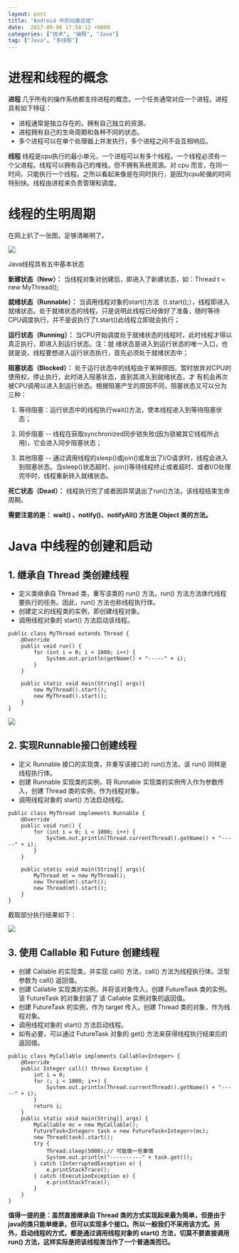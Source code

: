 ```yaml
---
layout: post
title: "Android 中的动画总结"
date:  2017-09-06 17:58:12 +0800
categories: ["技术", "编程", "Java"]
tag: ["Java", "多线程"]
---
```


# 进程和线程的概念
**进程**
几乎所有的操作系统都支持进程的概念。一个任务通常对应一个进程。进程具有如下特征：
- 进程通常是独立存在的，拥有自己独立的资源。
- 进程拥有自己的生命周期和各种不同的状态。
- 多个进程可以在单个处理器上并发执行，多个进程之间不会互相响应。

**线程**
线程是cpu执行的最小单元，一个进程可以有多个线程。一个线程必须有一个父进程。线程可以拥有自己的堆栈，但不拥有系统资源。对 cpu 而言，在同一时间，只能执行一个线程。之所以看起来像是在同时执行，是因为cpu轮循的时间特别快。线程由进程来负责管理和调度。

# 线程的生明周期
在网上扒了一张图，足够清晰明了。

![](/assets/images/技术/编程/java/Java多线程/pic1.jpg)

Java线程具有五中基本状态

**新建状态（New）：** 当线程对象对创建后，即进入了新建状态，如：Thread t = new MyThread();

**就绪状态（Runnable）：** 当调用线程对象的start()方法（t.start();），线程即进入就绪状态。处于就绪状态的线程，只是说明此线程已经做好了准备，随时等待CPU调度执行，并不是说执行了t.start()此线程立即就会执行；

**运行状态（Running）：** 当CPU开始调度处于就绪状态的线程时，此时线程才得以真正执行，即进入到运行状态。注：就 绪状态是进入到运行状态的唯一入口，也就是说，线程要想进入运行状态执行，首先必须处于就绪状态中；

**阻塞状态（Blocked）：** 处于运行状态中的线程由于某种原因，暂时放弃对CPU的使用权，停止执行，此时进入阻塞状态，直到其进入到就绪状态，才 有机会再次被CPU调用以进入到运行状态。根据阻塞产生的原因不同，阻塞状态又可以分为三种：

1. 等待阻塞：运行状态中的线程执行wait()方法，使本线程进入到等待阻塞状态；

2. 同步阻塞 -- 线程在获取synchronized同步锁失败(因为锁被其它线程所占用)，它会进入同步阻塞状态；

3. 其他阻塞 -- 通过调用线程的sleep()或join()或发出了I/O请求时，线程会进入到阻塞状态。当sleep()状态超时、join()等待线程终止或者超时、或者I/O处理完毕时，线程重新转入就绪状态。

**死亡状态（Dead）：** 线程执行完了或者因异常退出了run()方法，该线程结束生命周期。

**需要注意的是： wait() 、notify()、notifyAll() 方法是 Object 类的方法。**

# Java 中线程的创建和启动
## 1. 继承自 Thread 类创建线程
- 定义类继承自 Thread 类，重写该类的 run() 方法，run() 方法方法体代线程要执行的任务。因此，run() 方法也称线程执行体。
- 创建定义的线程类的实例，即创建线程对象。
- 调用线程对象的 start() 方法启动该线程。

```
public class MyThread extends Thread {
    @Override
    public void run() {
        for (int i = 0; i < 1000; i++) {
            System.out.println(getName() + "-----" + i);
        }
    }

    public static void main(String[] args){
        new MyThread().start();
        new MyThread().start();
    }
}
```

![](/assets/images/技术/编程/java/Java多线程/pic2.jpg)

## 2. 实现Runnable接口创建线程
- 定义 Runnable 接口的实现类，并重写该接口的 run()方法，该 run() 同样是线程执行体。
- 创建 Runnable 实现类的实例，将 Runnable 实现类的实例传入作为参数传入，创建 Thread 类的实例，作为线程对象。
- 调用线程对象的 start() 方法启动线程。

```
public class MyThread implements Runnable {
    @Override
    public void run() {
        for (int i = 0; i < 1000; i++) {
            System.out.println(Thread.currentThread().getName() + "-----" + i);
        }
    }

    public static void main(String[] args){
        MyThread mt = new MyThread();
        new Thread(mt).start();
        new Thread(mt).start();
    }
}
```

截取部分执行结果如下：

![](/assets/images/技术/编程/java/Java多线程/pic3.jpg)

## 3. 使用 Callable 和 Future 创建线程
- 创建 Callable 的实现类，并实现 call() 方法，call() 方法为线程执行体。泛型参数为 call() 返回值。
- 创建 Callable 实现类的实例，并将该对象传入，创建 FutureTask 类的实例。该 FutureTask 的对象封装了 该 Callable 实例对象的返回值。
- 创建 FutureTask 的实例，作为 target 传入，创建 Thread 类的对象，作为线程对象。
- 调用线程对象的 start() 方法启动线程。
- 如有必要，可以通过 FutureTask 对象的 get() 方法来获得线程执行结束后的返回值。

```
public class MyCallable implements Callable<Integer> {
    @Override
    public Integer call() throws Exception {
        int i = 0;
        for (; i < 1000; i++) {
            System.out.println(Thread.currentThread().getName() + "-----" + i);
        }
        return i;
    }
    public static void main(String[] args) {
        MyCallable mc = new MyCallable();
        FutureTask<Integer> task = new FutureTask<Integer>(mc);
        new Thread(task).start();
        try {
            Thread.sleep(5000);// 可能做一些事情
            System.out.println("----------" + task.get());
        } catch (InterruptedException e) {
            e.printStackTrace();
        } catch (ExecutionException e) {
            e.printStackTrace();
        }
    }
}
```

**值得一提的是：虽然直接继承自 Thread 类的方式实现起来最为简单，但是由于java的类只能单继承，但可以实现多个接口。所以一般我们不采用该方式。另外，启动线程的方式，都是通过调用线程对象的 start() 方法，切莫不要直接调用 run() 方法，这样实际是把该线程类当作了一个普通类而已。**
